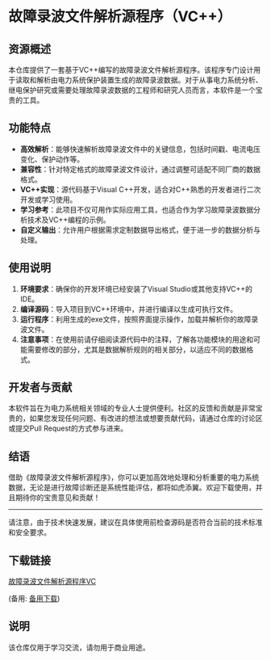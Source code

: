 # 故障录波文件解析源程序（VC++）

## 资源概述

本仓库提供了一套基于VC++编写的故障录波文件解析源程序。该程序专门设计用于读取和解析由电力系统保护装置生成的故障录波数据。对于从事电力系统分析、继电保护研究或需要处理故障录波数据的工程师和研究人员而言，本软件是一个宝贵的工具。

## 功能特点

- **高效解析**：能够快速解析故障录波文件中的关键信息，包括时间戳、电流电压变化、保护动作等。
- **兼容性**：针对特定格式的故障录波文件设计，通过调整可适配不同厂商的数据格式。
- **VC++实现**：源代码基于Visual C++开发，适合对C++熟悉的开发者进行二次开发或学习使用。
- **学习参考**：此项目不仅可用作实际应用工具，也适合作为学习故障录波数据分析技术及VC++编程的示例。
- **自定义输出**：允许用户根据需求定制数据导出格式，便于进一步的数据分析与处理。

## 使用说明

1. **环境要求**：确保你的开发环境已经安装了Visual Studio或其他支持VC++的IDE。
2. **编译源码**：导入项目到VC++环境中，并进行编译以生成可执行文件。
3. **运行程序**：利用生成的exe文件，按照界面提示操作，加载并解析你的故障录波文件。
4. **注意事项**：在使用前请仔细阅读源代码中的注释，了解各功能模块的用途和可能需要修改的部分，尤其是数据解析规则的相关部分，以适应不同的数据格式。

## 开发者与贡献

本软件旨在为电力系统相关领域的专业人士提供便利。社区的反馈和贡献是非常宝贵的，如果您发现任何问题、有改进的想法或想要贡献代码，请通过仓库的讨论区或提交Pull Request的方式参与进来。

## 结语

借助《故障录波文件解析源程序》，你可以更加高效地处理和分析重要的电力系统数据，无论是进行故障诊断还是系统性能评估，都将如虎添翼。欢迎下载使用，并且期待你的宝贵意见和贡献！

---

请注意，由于技术快速发展，建议在具体使用前检查源码是否符合当前的技术标准和安全要求。

## 下载链接
[故障录波文件解析源程序VC](https://pan.quark.cn/s/2cb67d8c3e58) 

(备用: [备用下载](https://pan.baidu.com/s/19oP9ujNB00RSoVPa_DsGWw?pwd=1234))

## 说明

该仓库仅用于学习交流，请勿用于商业用途。
